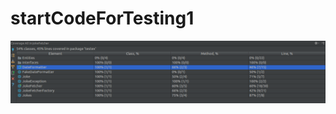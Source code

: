 # startCodeForTesting1

![alt tag](https://raw.githubusercontent.com/Schultzz/TEST_SP4/master/pic.png)

